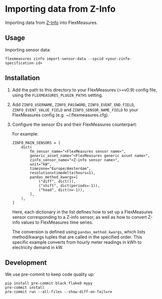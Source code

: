 # Importing data from Z-Info

Importing data from [Z-Info](https://www.z-info.nl) into FlexMeasures.


## Usage

Importing sensor data:

    flexmeasures zinfo import-sensor-data --spcid <your-zinfo-specification-id>


## Installation

1. Add the path to this directory to your FlexMeasures (>=v0.9) config file,
using the `FLEXMEASURES_PLUGIN_PATHS` setting.

2. Add `ZINFO_USERNAME`, `ZINFO_PASSWORD`, `ZINFO_EVENT_END_FIELD`, `ZINFO_EVENT_VALUE_FIELD` and `ZINFO_SENSOR_NAME_FIELD` to your FlexMeasures config (e.g. ~/.flexmeasures.cfg).

3. Configure the sensor IDs and their FlexMeasures counterpart:

   For example:

       ZINFO_MAIN_SENSORS = [
           dict(
               fm_sensor_name="<FlexMeasures sensor name>",
               generic_asset_name="<FlexMeasures generic asset name>",
               zinfo_sensor_name="<Z-info sensor name>",
               unit="kW",
               timezone="Europe/Amsterdam",
               resolution=timedelta(hours=1),
               pandas_method_kwargs=[
                   ("diff", dict()),
                   ("shift", dict(periods=-1)),
                   ("head", dict(n=-1)),
               ],
           ),
       ]

   Here, each dictionary in the list defines how to set up a FlexMeasures sensor corresponding to a Z-info sensor,
   as well as how to convert Z-info values to FlexMeasures time series.
   
   The conversion is defined using `pandas_method_kwargs`, which lists method/kwargs tuples that are called in the specified order.
   This specific example converts from hourly meter readings in kWh to electricity demand in kW. 

## Development

We use pre-commit to keep code quality up:

    pip install pre-commit black flake8 mypy
    pre-commit install
    pre-commit run --all-files --show-diff-on-failure
